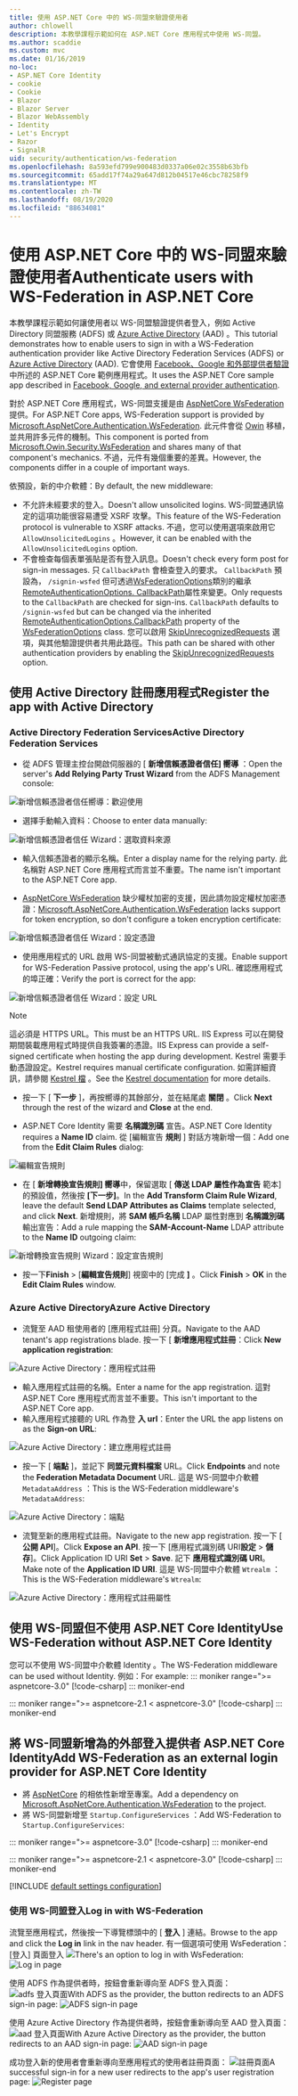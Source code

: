```yaml
---
title: 使用 ASP.NET Core 中的 WS-同盟來驗證使用者
author: chlowell
description: 本教學課程示範如何在 ASP.NET Core 應用程式中使用 WS-同盟。
ms.author: scaddie
ms.custom: mvc
ms.date: 01/16/2019
no-loc:
- ASP.NET Core Identity
- cookie
- Cookie
- Blazor
- Blazor Server
- Blazor WebAssembly
- Identity
- Let's Encrypt
- Razor
- SignalR
uid: security/authentication/ws-federation
ms.openlocfilehash: 8a593efd799e900483d0337a06e02c3558b63bfb
ms.sourcegitcommit: 65add17f74a29a647d812b04517e46cbc78258f9
ms.translationtype: MT
ms.contentlocale: zh-TW
ms.lasthandoff: 08/19/2020
ms.locfileid: "88634081"
---
```

# <a name="authenticate-users-with-ws-federation-in-aspnet-core"></a><span data-ttu-id="4f363-103">使用 ASP.NET Core 中的 WS-同盟來驗證使用者</span><span class="sxs-lookup"><span data-stu-id="4f363-103">Authenticate users with WS-Federation in ASP.NET Core</span></span>

<span data-ttu-id="4f363-104">本教學課程示範如何讓使用者以 WS-同盟驗證提供者登入，例如 Active Directory 同盟服務 (ADFS) 或 [Azure Active Directory](/azure/active-directory/) (AAD) 。</span><span class="sxs-lookup"><span data-stu-id="4f363-104">This tutorial demonstrates how to enable users to sign in with a WS-Federation authentication provider like Active Directory Federation Services (ADFS) or [Azure Active Directory](/azure/active-directory/) (AAD).</span></span> <span data-ttu-id="4f363-105">它會使用 [Facebook、Google 和外部提供者驗證](xref:security/authentication/social/index)中所述的 ASP.NET Core 範例應用程式。</span><span class="sxs-lookup"><span data-stu-id="4f363-105">It uses the ASP.NET Core sample app described in [Facebook, Google, and external provider authentication](xref:security/authentication/social/index).</span></span>

<span data-ttu-id="4f363-106">對於 ASP.NET Core 應用程式，WS-同盟支援是由 [AspNetCore WsFederation](https://www.nuget.org/packages/Microsoft.AspNetCore.Authentication.WsFederation)提供。</span><span class="sxs-lookup"><span data-stu-id="4f363-106">For ASP.NET Core apps, WS-Federation support is provided by [Microsoft.AspNetCore.Authentication.WsFederation](https://www.nuget.org/packages/Microsoft.AspNetCore.Authentication.WsFederation).</span></span> <span data-ttu-id="4f363-107">此元件會從 [Owin](https://www.nuget.org/packages/Microsoft.Owin.Security.WsFederation) 移植，並共用許多元件的機制。</span><span class="sxs-lookup"><span data-stu-id="4f363-107">This component is ported from [Microsoft.Owin.Security.WsFederation](https://www.nuget.org/packages/Microsoft.Owin.Security.WsFederation) and shares many of that component's mechanics.</span></span> <span data-ttu-id="4f363-108">不過，元件有幾個重要的差異。</span><span class="sxs-lookup"><span data-stu-id="4f363-108">However, the components differ in a couple of important ways.</span></span>

<span data-ttu-id="4f363-109">依預設，新的中介軟體：</span><span class="sxs-lookup"><span data-stu-id="4f363-109">By default, the new middleware:</span></span>

* <span data-ttu-id="4f363-110">不允許未經要求的登入。</span><span class="sxs-lookup"><span data-stu-id="4f363-110">Doesn't allow unsolicited logins.</span></span> <span data-ttu-id="4f363-111">WS-同盟通訊協定的這項功能很容易遭受 XSRF 攻擊。</span><span class="sxs-lookup"><span data-stu-id="4f363-111">This feature of the WS-Federation protocol is vulnerable to XSRF attacks.</span></span> <span data-ttu-id="4f363-112">不過，您可以使用選項來啟用它 `AllowUnsolicitedLogins` 。</span><span class="sxs-lookup"><span data-stu-id="4f363-112">However, it can be enabled with the `AllowUnsolicitedLogins` option.</span></span>
* <span data-ttu-id="4f363-113">不會檢查每個表單張貼是否有登入訊息。</span><span class="sxs-lookup"><span data-stu-id="4f363-113">Doesn't check every form post for sign-in messages.</span></span> <span data-ttu-id="4f363-114">只 `CallbackPath` 會檢查登入的要求。 `CallbackPath` 預設為， `/signin-wsfed` 但可透過[WsFederationOptions](/dotnet/api/microsoft.aspnetcore.authentication.wsfederation.wsfederationoptions)類別的繼承[RemoteAuthenticationOptions. CallbackPath](/dotnet/api/microsoft.aspnetcore.authentication.remoteauthenticationoptions.callbackpath)屬性來變更。</span><span class="sxs-lookup"><span data-stu-id="4f363-114">Only requests to the `CallbackPath` are checked for sign-ins. `CallbackPath` defaults to `/signin-wsfed` but can be changed via the inherited [RemoteAuthenticationOptions.CallbackPath](/dotnet/api/microsoft.aspnetcore.authentication.remoteauthenticationoptions.callbackpath) property of the [WsFederationOptions](/dotnet/api/microsoft.aspnetcore.authentication.wsfederation.wsfederationoptions) class.</span></span> <span data-ttu-id="4f363-115">您可以啟用 [SkipUnrecognizedRequests](/dotnet/api/microsoft.aspnetcore.authentication.wsfederation.wsfederationoptions.skipunrecognizedrequests) 選項，與其他驗證提供者共用此路徑。</span><span class="sxs-lookup"><span data-stu-id="4f363-115">This path can be shared with other authentication providers by enabling the [SkipUnrecognizedRequests](/dotnet/api/microsoft.aspnetcore.authentication.wsfederation.wsfederationoptions.skipunrecognizedrequests) option.</span></span>

## <a name="register-the-app-with-active-directory"></a><span data-ttu-id="4f363-116">使用 Active Directory 註冊應用程式</span><span class="sxs-lookup"><span data-stu-id="4f363-116">Register the app with Active Directory</span></span>

### <a name="active-directory-federation-services"></a><span data-ttu-id="4f363-117">Active Directory Federation Services</span><span class="sxs-lookup"><span data-stu-id="4f363-117">Active Directory Federation Services</span></span>

* <span data-ttu-id="4f363-118">從 ADFS 管理主控台開啟伺服器的 [ **新增信賴憑證者信任] 嚮導** ：</span><span class="sxs-lookup"><span data-stu-id="4f363-118">Open the server's **Add Relying Party Trust Wizard** from the ADFS Management console:</span></span>

![新增信賴憑證者信任嚮導：歡迎使用](ws-federation/_static/AdfsAddTrust.png)

* <span data-ttu-id="4f363-120">選擇手動輸入資料：</span><span class="sxs-lookup"><span data-stu-id="4f363-120">Choose to enter data manually:</span></span>

![新增信賴憑證者信任 Wizard：選取資料來源](ws-federation/_static/AdfsSelectDataSource.png)

* <span data-ttu-id="4f363-122">輸入信賴憑證者的顯示名稱。</span><span class="sxs-lookup"><span data-stu-id="4f363-122">Enter a display name for the relying party.</span></span> <span data-ttu-id="4f363-123">此名稱對 ASP.NET Core 應用程式而言並不重要。</span><span class="sxs-lookup"><span data-stu-id="4f363-123">The name isn't important to the ASP.NET Core app.</span></span>

* <span data-ttu-id="4f363-124">[AspNetCore WsFederation](https://www.nuget.org/packages/Microsoft.AspNetCore.Authentication.WsFederation) 缺少權杖加密的支援，因此請勿設定權杖加密憑證：</span><span class="sxs-lookup"><span data-stu-id="4f363-124">[Microsoft.AspNetCore.Authentication.WsFederation](https://www.nuget.org/packages/Microsoft.AspNetCore.Authentication.WsFederation) lacks support for token encryption, so don't configure a token encryption certificate:</span></span>

![新增信賴憑證者信任 Wizard：設定憑證](ws-federation/_static/AdfsConfigureCert.png)

* <span data-ttu-id="4f363-126">使用應用程式的 URL 啟用 WS-同盟被動式通訊協定的支援。</span><span class="sxs-lookup"><span data-stu-id="4f363-126">Enable support for WS-Federation Passive protocol, using the app's URL.</span></span> <span data-ttu-id="4f363-127">確認應用程式的埠正確：</span><span class="sxs-lookup"><span data-stu-id="4f363-127">Verify the port is correct for the app:</span></span>

![新增信賴憑證者信任 Wizard：設定 URL](ws-federation/_static/AdfsConfigureUrl.png)

> [!NOTE]
> <span data-ttu-id="4f363-129">這必須是 HTTPS URL。</span><span class="sxs-lookup"><span data-stu-id="4f363-129">This must be an HTTPS URL.</span></span> <span data-ttu-id="4f363-130">IIS Express 可以在開發期間裝載應用程式時提供自我簽署的憑證。</span><span class="sxs-lookup"><span data-stu-id="4f363-130">IIS Express can provide a self-signed certificate when hosting the app during development.</span></span> <span data-ttu-id="4f363-131">Kestrel 需要手動憑證設定。</span><span class="sxs-lookup"><span data-stu-id="4f363-131">Kestrel requires manual certificate configuration.</span></span> <span data-ttu-id="4f363-132">如需詳細資訊，請參閱 [Kestrel 檔](xref:fundamentals/servers/kestrel) 。</span><span class="sxs-lookup"><span data-stu-id="4f363-132">See the [Kestrel documentation](xref:fundamentals/servers/kestrel) for more details.</span></span>

* <span data-ttu-id="4f363-133">按一下 [ **下一步** ]，再按嚮導的其餘部分，並在結尾處 **關閉** 。</span><span class="sxs-lookup"><span data-stu-id="4f363-133">Click **Next** through the rest of the wizard and **Close** at the end.</span></span>

* <span data-ttu-id="4f363-134">ASP.NET Core Identity 需要 **名稱識別碼** 宣告。</span><span class="sxs-lookup"><span data-stu-id="4f363-134">ASP.NET Core Identity requires a **Name ID** claim.</span></span> <span data-ttu-id="4f363-135">從 [編輯宣告 **規則** ] 對話方塊新增一個：</span><span class="sxs-lookup"><span data-stu-id="4f363-135">Add one from the **Edit Claim Rules** dialog:</span></span>

![編輯宣告規則](ws-federation/_static/EditClaimRules.png)

* <span data-ttu-id="4f363-137">在 [ **新增轉換宣告規則] 嚮導**中，保留選取 [ **傳送 LDAP 屬性作為宣告** 範本] 的預設值，然後按 **[下一步]**。</span><span class="sxs-lookup"><span data-stu-id="4f363-137">In the **Add Transform Claim Rule Wizard**, leave the default **Send LDAP Attributes as Claims** template selected, and click **Next**.</span></span> <span data-ttu-id="4f363-138">新增規則，將 **SAM 帳戶名稱** LDAP 屬性對應到 **名稱識別碼** 輸出宣告：</span><span class="sxs-lookup"><span data-stu-id="4f363-138">Add a rule mapping the **SAM-Account-Name** LDAP attribute to the **Name ID** outgoing claim:</span></span>

![新增轉換宣告規則 Wizard：設定宣告規則](ws-federation/_static/AddTransformClaimRule.png)

* <span data-ttu-id="4f363-140">按一下**Finish**  >  [**編輯宣告規則**] 視窗中的 [完成 **]** 。</span><span class="sxs-lookup"><span data-stu-id="4f363-140">Click **Finish** > **OK** in the **Edit Claim Rules** window.</span></span>

### <a name="azure-active-directory"></a><span data-ttu-id="4f363-141">Azure Active Directory</span><span class="sxs-lookup"><span data-stu-id="4f363-141">Azure Active Directory</span></span>

* <span data-ttu-id="4f363-142">流覽至 AAD 租使用者的 [應用程式註冊] 分頁。</span><span class="sxs-lookup"><span data-stu-id="4f363-142">Navigate to the AAD tenant's app registrations blade.</span></span> <span data-ttu-id="4f363-143">按一下 [ **新增應用程式註冊**：</span><span class="sxs-lookup"><span data-stu-id="4f363-143">Click **New application registration**:</span></span>

![Azure Active Directory：應用程式註冊](ws-federation/_static/AadNewAppRegistration.png)

* <span data-ttu-id="4f363-145">輸入應用程式註冊的名稱。</span><span class="sxs-lookup"><span data-stu-id="4f363-145">Enter a name for the app registration.</span></span> <span data-ttu-id="4f363-146">這對 ASP.NET Core 應用程式而言並不重要。</span><span class="sxs-lookup"><span data-stu-id="4f363-146">This isn't important to the ASP.NET Core app.</span></span>
* <span data-ttu-id="4f363-147">輸入應用程式接聽的 URL 作為登 **入 url**：</span><span class="sxs-lookup"><span data-stu-id="4f363-147">Enter the URL the app listens on as the **Sign-on URL**:</span></span>

![Azure Active Directory：建立應用程式註冊](ws-federation/_static/AadCreateAppRegistration.png)

* <span data-ttu-id="4f363-149">按一下 [ **端點** ]，並記下 **同盟元資料檔案** URL。</span><span class="sxs-lookup"><span data-stu-id="4f363-149">Click **Endpoints** and note the **Federation Metadata Document** URL.</span></span> <span data-ttu-id="4f363-150">這是 WS-同盟中介軟體 `MetadataAddress` ：</span><span class="sxs-lookup"><span data-stu-id="4f363-150">This is the WS-Federation middleware's `MetadataAddress`:</span></span>

![Azure Active Directory：端點](ws-federation/_static/AadFederationMetadataDocument.png)

* <span data-ttu-id="4f363-152">流覽至新的應用程式註冊。</span><span class="sxs-lookup"><span data-stu-id="4f363-152">Navigate to the new app registration.</span></span> <span data-ttu-id="4f363-153">按一下 [ **公開 API**]。</span><span class="sxs-lookup"><span data-stu-id="4f363-153">Click **Expose an API**.</span></span> <span data-ttu-id="4f363-154">按一下 [應用程式識別碼 URI**設定**  >  **儲存**]。</span><span class="sxs-lookup"><span data-stu-id="4f363-154">Click Application ID URI **Set** > **Save**.</span></span> <span data-ttu-id="4f363-155">記下  **應用程式識別碼 URI**。</span><span class="sxs-lookup"><span data-stu-id="4f363-155">Make note of the  **Application ID URI**.</span></span> <span data-ttu-id="4f363-156">這是 WS-同盟中介軟體 `Wtrealm` ：</span><span class="sxs-lookup"><span data-stu-id="4f363-156">This is the WS-Federation middleware's `Wtrealm`:</span></span>

![Azure Active Directory：應用程式註冊屬性](ws-federation/_static/AadAppIdUri.png)

## <a name="use-ws-federation-without-no-locaspnet-core-identity"></a><span data-ttu-id="4f363-158">使用 WS-同盟但不使用 ASP.NET Core Identity</span><span class="sxs-lookup"><span data-stu-id="4f363-158">Use WS-Federation without ASP.NET Core Identity</span></span>

<span data-ttu-id="4f363-159">您可以不使用 WS-同盟中介軟體 Identity 。</span><span class="sxs-lookup"><span data-stu-id="4f363-159">The WS-Federation middleware can be used without Identity.</span></span> <span data-ttu-id="4f363-160">例如：</span><span class="sxs-lookup"><span data-stu-id="4f363-160">For example:</span></span>
::: moniker range=">= aspnetcore-3.0"
[!code-csharp[](ws-federation/samples/StartupNon31.cs?name=snippet)]
::: moniker-end

::: moniker range=">= aspnetcore-2.1 < aspnetcore-3.0"
[!code-csharp[](ws-federation/samples/StartupNon21.cs?name=snippet)]
::: moniker-end

## <a name="add-ws-federation-as-an-external-login-provider-for-no-locaspnet-core-identity"></a><span data-ttu-id="4f363-161">將 WS-同盟新增為的外部登入提供者 ASP.NET Core Identity</span><span class="sxs-lookup"><span data-stu-id="4f363-161">Add WS-Federation as an external login provider for ASP.NET Core Identity</span></span>

* <span data-ttu-id="4f363-162">將 [AspNetCore](https://www.nuget.org/packages/Microsoft.AspNetCore.Authentication.WsFederation) 的相依性新增至專案。</span><span class="sxs-lookup"><span data-stu-id="4f363-162">Add a dependency on [Microsoft.AspNetCore.Authentication.WsFederation](https://www.nuget.org/packages/Microsoft.AspNetCore.Authentication.WsFederation) to the project.</span></span>
* <span data-ttu-id="4f363-163">將 WS-同盟新增至 `Startup.ConfigureServices` ：</span><span class="sxs-lookup"><span data-stu-id="4f363-163">Add WS-Federation to `Startup.ConfigureServices`:</span></span>

::: moniker range=">= aspnetcore-3.0"
[!code-csharp[](ws-federation/samples/Startup31.cs?name=snippet)]
::: moniker-end

::: moniker range=">= aspnetcore-2.1 < aspnetcore-3.0"
[!code-csharp[](ws-federation/samples/Startup21.cs?name=snippet)]
::: moniker-end

[!INCLUDE [default settings configuration](social/includes/default-settings.md)]

### <a name="log-in-with-ws-federation"></a><span data-ttu-id="4f363-164">使用 WS-同盟登入</span><span class="sxs-lookup"><span data-stu-id="4f363-164">Log in with WS-Federation</span></span>

<span data-ttu-id="4f363-165">流覽至應用程式，然後按一下導覽標頭中的 [ **登入** ] 連結。</span><span class="sxs-lookup"><span data-stu-id="4f363-165">Browse to the app and click the **Log in** link in the nav header.</span></span> <span data-ttu-id="4f363-166">有一個選項可使用 WsFederation： [登入] 頁面登入 ![](ws-federation/_static/WsFederationButton.png)</span><span class="sxs-lookup"><span data-stu-id="4f363-166">There's an option to log in with WsFederation: ![Log in page](ws-federation/_static/WsFederationButton.png)</span></span>

<span data-ttu-id="4f363-167">使用 ADFS 作為提供者時，按鈕會重新導向至 ADFS 登入頁面： ![ adfs 登入頁面](ws-federation/_static/AdfsLoginPage.png)</span><span class="sxs-lookup"><span data-stu-id="4f363-167">With ADFS as the provider, the button redirects to an ADFS sign-in page: ![ADFS sign-in page](ws-federation/_static/AdfsLoginPage.png)</span></span>

<span data-ttu-id="4f363-168">使用 Azure Active Directory 作為提供者時，按鈕會重新導向至 AAD 登入頁面： ![ aad 登入頁面](ws-federation/_static/AadSignIn.png)</span><span class="sxs-lookup"><span data-stu-id="4f363-168">With Azure Active Directory as the provider, the button redirects to an AAD sign-in page: ![AAD sign-in page](ws-federation/_static/AadSignIn.png)</span></span>

<span data-ttu-id="4f363-169">成功登入新的使用者會重新導向至應用程式的使用者註冊頁面： ![ 註冊頁面](ws-federation/_static/Register.png)</span><span class="sxs-lookup"><span data-stu-id="4f363-169">A successful sign-in for a new user redirects to the app's user registration page: ![Register page](ws-federation/_static/Register.png)</span></span>
